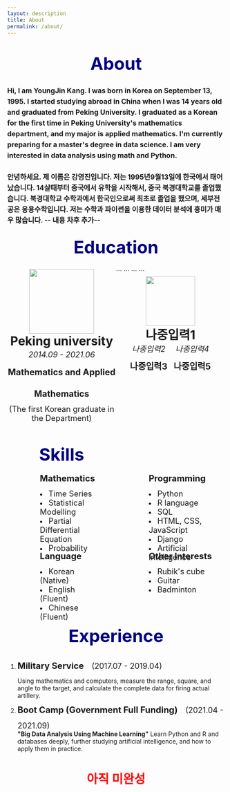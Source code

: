 ```yaml
---
layout: description
title: About
permalink: /about/
---
```


<!-- 자기소개 -->
  <!-- 영어 -->
<center><span style="font-weight:bold;font-size:40px;line-height:100px;color:navy;">About</span></center>
<span style="font-weight:bold;font-size:16px;line-height:25px;">Hi, I am YoungJin Kang. I was born in Korea on September 13, 1995.
I started studying abroad in China when I was 14 years old and graduated from Peking University.
I graduated as a Korean for the first time in Peking University's mathematics department, and my major is applied mathematics.
I'm currently preparing for a master's degree in data science.
I am very interested in data analysis using math and Python.<br><br>
  <!-- 한국어 -->
안녕하세요. 제 이름은 강영진입니다. 저는 1995년9월13일에 한국에서 태어났습니다.
14살때부터 중국에서 유학을 시작해서, 중국 북경대학교를 졸업했습니다.
북경대학교 수학과에서 한국인으로써 최초로 졸업을 했으며, 세부전공은 응용수학입니다.
저는 수학과 파이썬을 이용한 데이터 분석에 흥미가 매우 많습니다.
 -- 내용 차후 추가--
</span>

<!-- 교육 -->
<center><span style="font-weight:bold;font-size:40px;line-height:100px;color:navy;">Education</span></center>
  <!-- 북경대학교 -->
 ```
<div style="width:50%; height:400px; float:left; text-align:center;">
<center><img src = "https://kyjmath.github.io/assets/Emogi/peking university logo.png" width="150px"></center>
<center><span style = "font-weight:bold;font-size:28px;">Peking university</span></center>
<center><span style="font-style:italic;font-size:18px;line-height:30px;">2014.09 - 2021.06</span></center>
<center><span style ="font-weight:bold;font-size:20px;line-height:50px;">Mathematics and Applied Mathematics</span><br>
<span style ="font-size:18px">(The first Korean graduate in the Department)</span></center><br>
</div>
```
  <!-- 랑카스터대학교 -->
 ```
<div style="width:50%; height:400px; float:right; text-align:center;">
<center><img src = "picture" width="114px"></center>
<center><span style = "font-weight:bold;font-size:28px;">나중입력1</span></center>
<div style="width:40%; height:150px; float:left; text-align:center; margin-left:10%;">
<span style="font-style:italic;font-size:18px;line-height:30px;">나중입력2</span><br>
<span style ="font-weight:bold;font-size:20px;line-height:50px;">나중입력3</span>
</div>
<div style="width:40%; height:150px; float:right; text-align:center; margin-right:10%;">
<span style="font-style:italic;font-size:18px;line-height:30px;">나중입력4</span><br>
<span style ="font-weight:bold;font-size:20px;line-height:50px;">나중입력5</span>
</div>
</div>
```

<!-- 스킬 -->
<div style="text-align:center; margin-up:10px"><span style="font-weight:bold;font-size:40px;line-height:60px;color:navy;">Skills</span></div>
  <!-- 수학 -->
<div style="width:30%; height:180px; float:left; text-align:left; margin-left:15%; margin-right:5%">
<span style ="font-weight:bold;font-size:20px;line-height:50px;">Mathematics</span><br>
  <li><span style ="font-size:18px">Time Series</span></li>
  <li><span style ="font-size:18px">Statistical Modelling</span></li>
  <li><span style ="font-size:18px">Partial Differential Equation</span></li>
  <li><span style ="font-size:18px">Probability</span></li>
</div>
  <!-- 프로그래밍 -->
<div style="width:30%; height:180px; float:right; text-align:left; margin-left:15%; margin-right:5%">
<span style ="font-weight:bold;font-size:20px;line-height:50px;">Programming</span>
  <li><span style ="font-size:18px">Python</span></li>
  <li><span style ="font-size:18px">R language</span></li>
  <li><span style ="font-size:18px">SQL</span></li>
  <li><span style ="font-size:18px">HTML, CSS, JavaScript</span></li>
  <li><span style ="font-size:18px">Django</span></li>
  <li><span style ="font-size:18px">Artificial Intelligence</span></li>
</div>
  <!-- 언어 -->
<div style="width:30%; height:180px; float:left; text-align:left; margin-left:15%; margin-right:5%">
<span style ="font-weight:bold;font-size:20px;line-height:50px;">Language</span><br>
  <li><span style ="font-size:18px">Korean (Native)</span></li>
  <li><span style ="font-size:18px">English (Fluent)</span></li>
  <li><span style ="font-size:18px">Chinese (Fluent)</span></li>
</div>
  <!-- 이외-->
<div style="width:30%; height:180px; float:right; text-align:left; margin-left:15%; margin-right:5%">
<span style ="font-weight:bold;font-size:20px;line-height:50px;">Other Interests</span><br>
  <li><span style ="font-size:18px">Rubik's cube</span></li>
  <li><span style ="font-size:18px">Guitar</span></li>
  <li><span style ="font-size:18px">Badminton</span></li>
</div>

<!--경험-->
<center><span style="font-weight:bold;font-size:40px;line-height:60px;color:navy;">Experience</span></center>
<ol type="1">
  <li><span style ="font-weight:bold;font-size:20px;line-height:50px;">Military Service</span>&emsp;
      <span style ="font-size:18px;line-height:50px;">(2017.07 - 2019.04)</span></li>
  Using mathematics and computers, measure the range, square, and angle to the target, 
  and calculate the complete data for firing actual artillery.
  <li><span style ="font-weight:bold;font-size:20px;line-height:50px;">Boot Camp (Government Full Funding)</span>&emsp;
      <span style ="font-size:18px;line-height:50px;">(2021.04 - 2021.09)</span></li>
  <b>"Big Data Analysis Using Machine Learning"</b> Learn Python and R and databases deeply, further studying artificial intelligence, and how to apply them in practice.
</ol>


<center><h1><span style="color:red">아직 미완성</span></h1></center>
